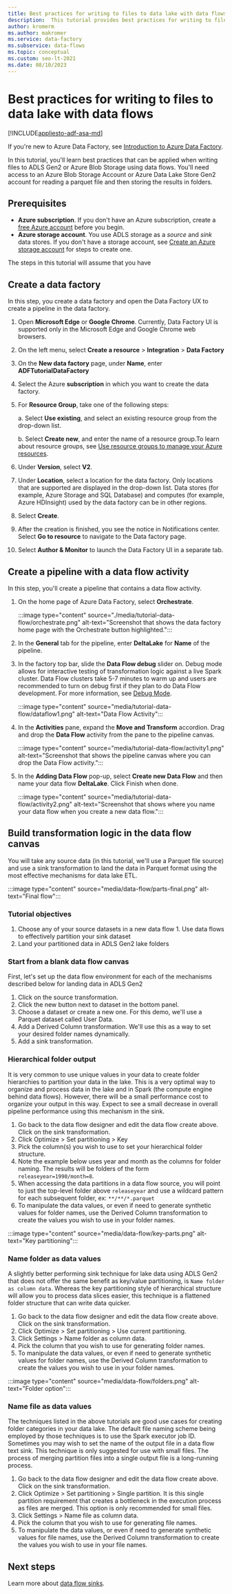 ```yaml
---
title: Best practices for writing to files to data lake with data flows
description:  This tutorial provides best practices for writing to files to data lake with data flows
author: kromerm
ms.author: makromer
ms.service: data-factory
ms.subservice: data-flows
ms.topic: conceptual
ms.custom: seo-lt-2021
ms.date: 08/10/2023
---
```


# Best practices for writing to files to data lake with data flows

[!INCLUDE[appliesto-adf-asa-md](includes/appliesto-adf-asa-md.md)]

If you're new to Azure Data Factory, see [Introduction to Azure Data Factory](introduction.md).

In this tutorial, you'll learn best practices that can be applied when writing files to ADLS Gen2 or Azure Blob Storage using data flows. You'll need access to an Azure Blob Storage Account or Azure Data Lake Store Gen2 account for reading a parquet file and then storing the results in folders.

## Prerequisites
* **Azure subscription**. If you don't have an Azure subscription, create a [free Azure account](https://azure.microsoft.com/free/) before you begin.
* **Azure storage account**. You use ADLS storage as a *source* and *sink* data stores. If you don't have a storage account, see [Create an Azure storage account](../storage/common/storage-account-create.md) for steps to create one.

The steps in this tutorial will assume that you have 

## Create a data factory

In this step, you create a data factory and open the Data Factory UX to create a pipeline in the data factory.

1. Open **Microsoft Edge** or **Google Chrome**. Currently, Data Factory UI is supported only in the Microsoft Edge and Google Chrome web browsers.
1. On the left menu, select **Create a resource** > **Integration** > **Data Factory**
1. On the **New data factory** page, under **Name**, enter **ADFTutorialDataFactory**
1. Select the Azure **subscription** in which you want to create the data factory.
1. For **Resource Group**, take one of the following steps:

    a. Select **Use existing**, and select an existing resource group from the drop-down list.
    
    b. Select **Create new**, and enter the name of a resource group.To learn about resource groups, see [Use resource groups to manage your Azure resources](../azure-resource-manager/management/overview.md).
    
1. Under **Version**, select **V2**.
1. Under **Location**, select a location for the data factory. Only locations that are supported are displayed in the drop-down list. Data stores (for example, Azure Storage and SQL Database) and computes (for example, Azure HDInsight) used by the data factory can be in other regions.
1. Select **Create**.
1. After the creation is finished, you see the notice in Notifications center. Select **Go to resource** to navigate to the Data factory page.
1. Select **Author & Monitor** to launch the Data Factory UI in a separate tab.

## Create a pipeline with a data flow activity

In this step, you'll create a pipeline that contains a data flow activity.

1. On the home page of Azure Data Factory, select **Orchestrate**.

   :::image type="content" source="./media/tutorial-data-flow/orchestrate.png" alt-text="Screenshot that shows the data factory home page with the Orchestrate button highlighted.":::

1. In the **General** tab for the pipeline, enter **DeltaLake** for **Name** of the pipeline.
1. In the factory top bar, slide the **Data Flow debug** slider on. Debug mode allows for interactive testing of transformation logic against a live Spark cluster. Data Flow clusters take 5-7 minutes to warm up and users are recommended to turn on debug first if they plan to do Data Flow development. For more information, see [Debug Mode](concepts-data-flow-debug-mode.md).

    :::image type="content" source="media/tutorial-data-flow/dataflow1.png" alt-text="Data Flow Activity":::
1. In the **Activities** pane, expand the **Move and Transform** accordion. Drag and drop the **Data Flow** activity from the pane to the pipeline canvas.

    :::image type="content" source="media/tutorial-data-flow/activity1.png" alt-text="Screenshot that shows the pipeline canvas where you can drop the Data Flow activity.":::
1. In the **Adding Data Flow** pop-up, select **Create new Data Flow** and then name your data flow **DeltaLake**. Click Finish when done.

    :::image type="content" source="media/tutorial-data-flow/activity2.png" alt-text="Screenshot that shows where you name your data flow when you create a new data flow.":::

## Build transformation logic in the data flow canvas

You will take any source data (in this tutorial, we'll use a Parquet file source) and use a sink transformation to land the data in Parquet format using the most effective mechanisms for data lake ETL.

:::image type="content" source="media/data-flow/parts-final.png" alt-text="Final flow":::

### Tutorial objectives

1. Choose any of your source datasets in a new data flow
1. Use data flows to effectively partition your sink dataset
1. Land your partitioned data in ADLS Gen2 lake folders

### Start from a blank data flow canvas

First, let's set up the data flow environment for each of the mechanisms described below for landing data in ADLS Gen2

1. Click on the source transformation.
1. Click the new button next to dataset in the bottom panel.
1. Choose a dataset or create a new one. For this demo, we'll use a Parquet dataset called User Data.
1. Add a Derived Column transformation. We'll use this as a way to set your desired folder names dynamically.
1. Add a sink transformation.
   
### Hierarchical folder output

It is very common to use unique values in your data to create folder hierarchies to partition your data in the lake. This is a very optimal way to organize and process data in the lake and in Spark (the compute engine behind data flows). However, there will be a small performance cost to organize your output in this way. Expect to see a small decrease in overall pipeline performance using this mechanism in the sink.

1. Go back to the data flow designer and edit the data flow create above. Click on the sink transformation.
1. Click Optimize > Set partitioning > Key
1. Pick the column(s) you wish to use to set your hierarchical folder structure.
1. Note the example below uses year and month as the columns for folder naming. The results will be folders of the form ```releaseyear=1990/month=8```.
1. When accessing the data partitions in a data flow source, you will point to just the top-level folder above ```releaseyear``` and use a wildcard pattern for each subsequent folder, ex: ```**/**/*.parquet```
1. To manipulate the data values, or even if need to generate synthetic values for folder names, use the Derived Column transformation to create the values you wish to use in your folder names.

:::image type="content" source="media/data-flow/key-parts.png" alt-text="Key partitioning":::
   
### Name folder as data values

A slightly better performing sink technique for lake data using ADLS Gen2 that does not offer the same benefit as key/value partitioning, is ```Name folder as column data```. Whereas the key partitioning style of hierarchical structure will allow you to process data slices easier, this technique is a flattened folder structure that can write data quicker.

1. Go back to the data flow designer and edit the data flow create above. Click on the sink transformation.
1. Click Optimize > Set partitioning > Use current partitioning.
1. Click Settings > Name folder as column data.
1. Pick the column that you wish to use for generating folder names.
1. To manipulate the data values, or even if need to generate synthetic values for folder names, use the Derived Column transformation to create the values you wish to use in your folder names.

:::image type="content" source="media/data-flow/folders.png" alt-text="Folder option":::

### Name file as data values

The techniques listed in the above tutorials are good use cases for creating folder categories in your data lake. The default file naming scheme being employed by those techniques is to use the Spark executor job ID. Sometimes you may wish to set the name of the output file in a data flow text sink. This technique is only suggested for use with small files. The process of merging partition files into a single output file is a long-running process.

1. Go back to the data flow designer and edit the data flow create above. Click on the sink transformation.
1. Click Optimize > Set partitioning > Single partition. It is this single partition requirement that creates a bottleneck in the execution process as files are merged. This option is only recommended for small files.
1. Click Settings > Name file as column data.
1. Pick the column that you wish to use for generating file names.
1. To manipulate the data values, or even if need to generate synthetic values for file names, use the Derived Column transformation to create the values you wish to use in your file names.

## Next steps

Learn more about [data flow sinks](data-flow-sink.md).
